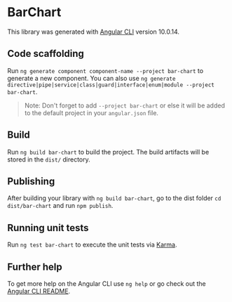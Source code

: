 # BarChart

This library was generated with [Angular CLI](https://github.com/angular/angular-cli) version 10.0.14.

## Code scaffolding

Run `ng generate component component-name --project bar-chart` to generate a new component. You can also use `ng generate directive|pipe|service|class|guard|interface|enum|module --project bar-chart`.
> Note: Don't forget to add `--project bar-chart` or else it will be added to the default project in your `angular.json` file. 

## Build

Run `ng build bar-chart` to build the project. The build artifacts will be stored in the `dist/` directory.

## Publishing

After building your library with `ng build bar-chart`, go to the dist folder `cd dist/bar-chart` and run `npm publish`.

## Running unit tests

Run `ng test bar-chart` to execute the unit tests via [Karma](https://karma-runner.github.io).

## Further help

To get more help on the Angular CLI use `ng help` or go check out the [Angular CLI README](https://github.com/angular/angular-cli/blob/master/README.md).
